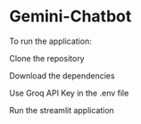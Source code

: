 # Gemini-Chatbot

To run the application:

Clone the repository

Download the dependencies

Use Groq API Key in the .env file

Run the streamlit application
